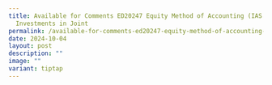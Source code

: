 ```yaml
---
title: Available for Comments ED20247 Equity Method of Accounting (IAS 28
  Investments in Joint
permalink: /available-for-comments-ed20247-equity-method-of-accounting-ias-28-investments-in-joint/
date: 2024-10-04
layout: post
description: ""
image: ""
variant: tiptap
---
```

